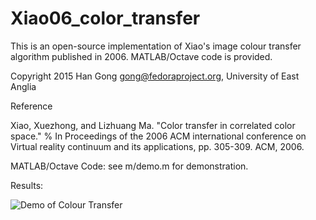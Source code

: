# Xiao06_color_transfer
This is an open-source implementation of Xiao's image colour transfer algorithm published in 2006. MATLAB/Octave code is provided.


Copyright 2015 Han Gong gong@fedoraproject.org, University of East Anglia


Reference

Xiao, Xuezhong, and Lizhuang Ma. "Color transfer in correlated color space." % In Proceedings of the 2006 ACM international conference on Virtual reality continuum and its applications, pp. 305-309. ACM, 2006.

MATLAB/Octave Code: see m/demo.m for demonstration.

Results:

![Demo of Colour Transfer](http://cs.bath.ac.uk/~hg299/cf_Xiao06.png)
